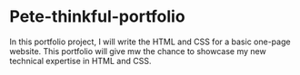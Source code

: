 # Pete-thinkful-portfolio


In this portfolio project, I will write the HTML and CSS for a basic one-page website. This portfolio will give mw the chance to showcase my new technical expertise in HTML and CSS.
